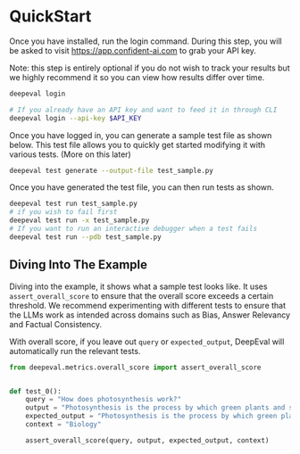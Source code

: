 # QuickStart

Once you have installed, run the login command. During this step, you will be asked to visit https://app.confident-ai.com to grab your API key.

Note: this step is entirely optional if you do not wish to track your results but we highly recommend it so you can view how results differ over time.

```bash
deepeval login

# If you already have an API key and want to feed it in through CLI
deepeval login --api-key $API_KEY
```

Once you have logged in, you can generate a sample test file as shown below. This test file allows you to quickly get started modifying it with various tests. (More on this later)

```bash
deepeval test generate --output-file test_sample.py
```

Once you have generated the test file, you can then run tests as shown.

```bash
deepeval test run test_sample.py
# if you wish to fail first 
deepeval test run -x test_sample.py
# If you want to run an interactive debugger when a test fails
deepeval test run --pdb test_sample.py
```

## Diving Into The Example

Diving into the example, it shows what a sample test looks like. It uses `assert_overall_score` to ensure that the overall score exceeds a certain threshold. We recommend experimenting with different tests to ensure that the LLMs work as intended across domains such as Bias, Answer Relevancy and Factual Consistency.

With overall score, if you leave out `query` or `expected_output`, DeepEval will automatically run the relevant tests.

```python
from deepeval.metrics.overall_score import assert_overall_score


def test_0():
    query = "How does photosynthesis work?"
    output = "Photosynthesis is the process by which green plants and some other organisms use sunlight to synthesize foods with the help of chlorophyll pigment."
    expected_output = "Photosynthesis is the process by which green plants and some other organisms use sunlight to synthesize food with the help of chlorophyll pigment."
    context = "Biology"

    assert_overall_score(query, output, expected_output, context)
```

